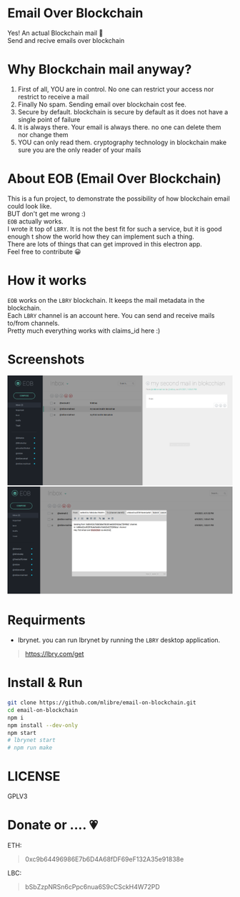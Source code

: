 # Email Over Blockchain
Yes! An actual Blockchain mail :green_heart:  
Send and recive emails over blockchain

# Why Blockchain mail anyway?
1. First of all, YOU are in control. No one can restrict your access nor restrict to receive a mail
2. Finally No spam. Sending email over blockchain cost fee.
3. Secure by default. blockchain is secure by default as it does not have a single point of failure
4. It is always there. Your email is always there. no one can delete them nor change them
5. YOU can only read them. cryptography technology in blockchain make sure you are the only reader of your mails

# About EOB (Email Over Blockchain)
This is a fun project, to demonstrate the possibility of how blockchain email could look like.  
BUT don't get me wrong :)  
`EOB` actually works.  
I wrote it top of `LBRY`.  It is not the best fit for such a service, but it is good enough t show the world how they can implement such a thing.  
There are lots of things that can get improved in this electron app.  
Feel free to contribute :grinning: 

# How it works
`EOB` works on the `LBRY` blockchain.  It keeps the mail metadata in the blockchain.  
Each `LBRY` channel is an account here.  You can send and receive mails to/from channels.  
Pretty much everything works with claims_id here :)  

# Screenshots
![screenshot](screenshot.png)
![screenshot 2](screenshot_2.png)

# Requirments
* lbrynet. you can run lbrynet by running the `LBRY` desktop application.
> https://lbry.com/get

# Install & Run
```bash
git clone https://github.com/mlibre/email-on-blockchain.git
cd email-on-blockchain
npm i
npm install --dev-only
npm start
# lbrynet start
# npm run make
```

# LICENSE
GPLV3

Donate or .... :heartpulse:
=======
ETH:
> 0xc9b64496986E7b6D4A68fDF69eF132A35e91838e

LBC:
> bSbZzpNRSn6cPpc6nua6S9cCSckH4W72PD